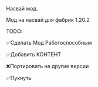 Насвай мод.

Мод на насвай для фабрик 1.20.2

TODO:

✅Сделать Мод Работоспособным

✅Добавить КОНТЕНТ

❌Портировать на другие версии

✅Пукнуть


